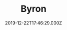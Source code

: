 ---
date: 2019-12-22T17:46:29.000Z
title: Byron
latitude: 52.245991871285156
longitude: 0.7092109610783837
category: checkin
---